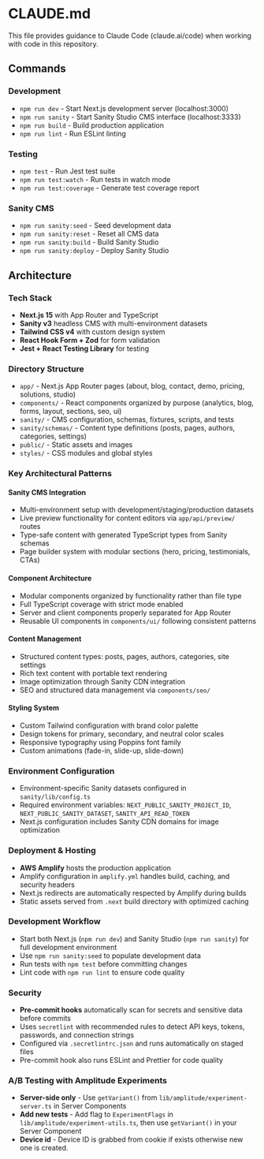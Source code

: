 # CLAUDE.md

This file provides guidance to Claude Code (claude.ai/code) when working with code in this repository.

## Commands

### Development

- `npm run dev` - Start Next.js development server (localhost:3000)
- `npm run sanity` - Start Sanity Studio CMS interface (localhost:3333)
- `npm run build` - Build production application
- `npm run lint` - Run ESLint linting

### Testing

- `npm test` - Run Jest test suite
- `npm run test:watch` - Run tests in watch mode
- `npm run test:coverage` - Generate test coverage report

### Sanity CMS

- `npm run sanity:seed` - Seed development data
- `npm run sanity:reset` - Reset all CMS data
- `npm run sanity:build` - Build Sanity Studio
- `npm run sanity:deploy` - Deploy Sanity Studio

## Architecture

### Tech Stack

- **Next.js 15** with App Router and TypeScript
- **Sanity v3** headless CMS with multi-environment datasets
- **Tailwind CSS v4** with custom design system
- **React Hook Form + Zod** for form validation
- **Jest + React Testing Library** for testing

### Directory Structure

- `app/` - Next.js App Router pages (about, blog, contact, demo, pricing, solutions, studio)
- `components/` - React components organized by purpose (analytics, blog, forms, layout, sections, seo, ui)
- `sanity/` - CMS configuration, schemas, fixtures, scripts, and tests
- `sanity/schemas/` - Content type definitions (posts, pages, authors, categories, settings)
- `public/` - Static assets and images
- `styles/` - CSS modules and global styles

### Key Architectural Patterns

#### Sanity CMS Integration

- Multi-environment setup with development/staging/production datasets
- Live preview functionality for content editors via `app/api/preview/` routes
- Type-safe content with generated TypeScript types from Sanity schemas
- Page builder system with modular sections (hero, pricing, testimonials, CTAs)

#### Component Architecture

- Modular components organized by functionality rather than file type
- Full TypeScript coverage with strict mode enabled
- Server and client components properly separated for App Router
- Reusable UI components in `components/ui/` following consistent patterns

#### Content Management

- Structured content types: posts, pages, authors, categories, site settings
- Rich text content with portable text rendering
- Image optimization through Sanity CDN integration
- SEO and structured data management via `components/seo/`

#### Styling System

- Custom Tailwind configuration with brand color palette
- Design tokens for primary, secondary, and neutral color scales
- Responsive typography using Poppins font family
- Custom animations (fade-in, slide-up, slide-down)

### Environment Configuration

- Environment-specific Sanity datasets configured in `sanity/lib/config.ts`
- Required environment variables: `NEXT_PUBLIC_SANITY_PROJECT_ID`, `NEXT_PUBLIC_SANITY_DATASET`, `SANITY_API_READ_TOKEN`
- Next.js configuration includes Sanity CDN domains for image optimization

### Deployment & Hosting

- **AWS Amplify** hosts the production application
- Amplify configuration in `amplify.yml` handles build, caching, and security headers
- Next.js redirects are automatically respected by Amplify during builds
- Static assets served from `.next` build directory with optimized caching

### Development Workflow

- Start both Next.js (`npm run dev`) and Sanity Studio (`npm run sanity`) for full development environment
- Use `npm run sanity:seed` to populate development data
- Run tests with `npm test` before committing changes
- Lint code with `npm run lint` to ensure code quality

### Security

- **Pre-commit hooks** automatically scan for secrets and sensitive data before commits
- Uses `secretlint` with recommended rules to detect API keys, tokens, passwords, and connection strings
- Configured via `.secretlintrc.json` and runs automatically on staged files
- Pre-commit hook also runs ESLint and Prettier for code quality

### A/B Testing with Amplitude Experiments

- **Server-side only** - Use `getVariant()` from `lib/amplitude/experiment-server.ts` in Server Components
- **Add new tests** - Add flag to `ExperimentFlags` in `lib/amplitude/experiment-utils.ts`, then use `getVariant()` in your Server Component
- **Device id** - Device ID is grabbed from cookie if exists otherwise new one is created.
